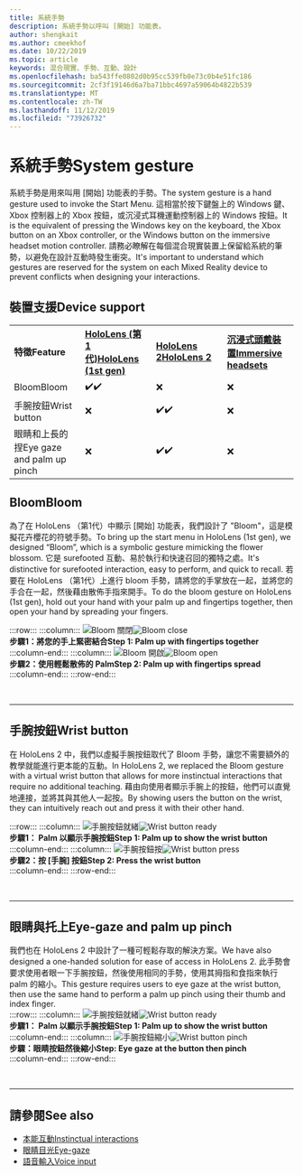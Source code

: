 ```yaml
---
title: 系統手勢
description: 系統手勢以呼叫 [開始] 功能表。
author: shengkait
ms.author: cmeekhof
ms.date: 10/22/2019
ms.topic: article
keywords: 混合現實、手勢、互動、設計
ms.openlocfilehash: ba543ffe0802d0b95cc539fb0e73c0b4e51fc186
ms.sourcegitcommit: 2cf3f19146d6a7ba71bbc4697a59064b4822b539
ms.translationtype: MT
ms.contentlocale: zh-TW
ms.lasthandoff: 11/12/2019
ms.locfileid: "73926732"
---
```

# <a name="system-gesture"></a><span data-ttu-id="28081-104">系統手勢</span><span class="sxs-lookup"><span data-stu-id="28081-104">System gesture</span></span>

<span data-ttu-id="28081-105">系統手勢是用來叫用 [開始] 功能表的手勢。</span><span class="sxs-lookup"><span data-stu-id="28081-105">The system gesture is a hand gesture used to invoke the Start Menu.</span></span> <span data-ttu-id="28081-106">這相當於按下鍵盤上的 Windows 鍵、Xbox 控制器上的 Xbox 按鈕，或沉浸式耳機運動控制器上的 Windows 按鈕。</span><span class="sxs-lookup"><span data-stu-id="28081-106">It is the equivalent of pressing the Windows key on the keyboard, the Xbox button on an Xbox controller, or the Windows button on the immersive headset motion controller.</span></span> <span data-ttu-id="28081-107">請務必瞭解在每個混合現實裝置上保留給系統的筆勢，以避免在設計互動時發生衝突。</span><span class="sxs-lookup"><span data-stu-id="28081-107">It's important to understand which gestures are reserved for the system on each Mixed Reality device to prevent conflicts when designing your interactions.</span></span>

## <a name="device-support"></a><span data-ttu-id="28081-108">裝置支援</span><span class="sxs-lookup"><span data-stu-id="28081-108">Device support</span></span>

<table>
    <colgroup>
    <col width="25%" />
    <col width="25%" />
    <col width="25%" />
    <col width="25%" />
    </colgroup>
    <tr>
        <td><span data-ttu-id="28081-109"><strong>特徵</strong></span><span class="sxs-lookup"><span data-stu-id="28081-109"><strong>Feature</strong></span></span></td>
        <td><span data-ttu-id="28081-110"><a href="hololens-hardware-details.md"><strong>HoloLens (第 1 代)</strong></a></span><span class="sxs-lookup"><span data-stu-id="28081-110"><a href="hololens-hardware-details.md"><strong>HoloLens (1st gen)</strong></a></span></span></td>
        <td><span data-ttu-id="28081-111"><a href="https://docs.microsoft.com/hololens/hololens2-hardware"><strong>HoloLens 2</strong></span><span class="sxs-lookup"><span data-stu-id="28081-111"><a href="https://docs.microsoft.com/hololens/hololens2-hardware"><strong>HoloLens 2</strong></span></span></td>
        <td><span data-ttu-id="28081-112"><a href="immersive-headset-hardware-details.md"><strong>沉浸式頭戴裝置</strong></a></span><span class="sxs-lookup"><span data-stu-id="28081-112"><a href="immersive-headset-hardware-details.md"><strong>Immersive headsets</strong></a></span></span></td>
    </tr>
     <tr>
        <td><span data-ttu-id="28081-113">Bloom</span><span class="sxs-lookup"><span data-stu-id="28081-113">Bloom</span></span></td>
        <td><span data-ttu-id="28081-114">✔️</span><span class="sxs-lookup"><span data-stu-id="28081-114">✔️</span></span></td>
        <td>❌</td>
        <td>❌</td>
    </tr>
     <tr>
        <td><span data-ttu-id="28081-115">手腕按鈕</span><span class="sxs-lookup"><span data-stu-id="28081-115">Wrist button</span></span></td>
        <td>❌</td>
        <td><span data-ttu-id="28081-116">✔️</span><span class="sxs-lookup"><span data-stu-id="28081-116">✔️</span></span></td>
        <td>❌</td>
    </tr>
    <tr>
        <td><span data-ttu-id="28081-117">眼睛和上長的捏</span><span class="sxs-lookup"><span data-stu-id="28081-117">Eye gaze and palm up pinch</span></span></td>
        <td>❌</td>
        <td><span data-ttu-id="28081-118">✔️</span><span class="sxs-lookup"><span data-stu-id="28081-118">✔️</span></span></td>
        <td>❌</td>
    </tr>
</table>

## <a name="bloom"></a><span data-ttu-id="28081-119">Bloom</span><span class="sxs-lookup"><span data-stu-id="28081-119">Bloom</span></span>
<span data-ttu-id="28081-120">為了在 HoloLens （第1代）中顯示 [開始] 功能表，我們設計了 "Bloom"，這是模擬花卉櫻花的符號手勢。</span><span class="sxs-lookup"><span data-stu-id="28081-120">To bring up the start menu in HoloLens (1st gen), we designed “Bloom”, which is a symbolic gesture mimicking the flower blossom.</span></span> <span data-ttu-id="28081-121">它是 surefooted 互動、易於執行和快速召回的獨特之處。</span><span class="sxs-lookup"><span data-stu-id="28081-121">It's distinctive for surefooted interaction, easy to perform, and quick to recall.</span></span> <span data-ttu-id="28081-122">若要在 HoloLens （第1代）上進行 bloom 手勢，請將您的手掌放在一起，並將您的手合在一起，然後藉由散佈手指來開手。</span><span class="sxs-lookup"><span data-stu-id="28081-122">To do the bloom gesture on HoloLens (1st gen), hold out your hand with your palm up and fingertips together, then open your hand by spreading your fingers.</span></span>

:::row:::
    :::column:::
        <span data-ttu-id="28081-123">![Bloom 關閉](images/bloom-close.png)</span><span class="sxs-lookup"><span data-stu-id="28081-123">![Bloom close](images/bloom-close.png)</span></span><br>
        <span data-ttu-id="28081-124">**步驟1：將您的手上緊密結合**</span><span class="sxs-lookup"><span data-stu-id="28081-124">**Step 1: Palm up with fingertips together**</span></span><br>
    :::column-end:::
    :::column:::
        <span data-ttu-id="28081-125">![Bloom 開啟](images/bloom-open.png)</span><span class="sxs-lookup"><span data-stu-id="28081-125">![Bloom open](images/bloom-open.png)</span></span><br>
        <span data-ttu-id="28081-126">**步驟2：使用輕鬆散佈的 Palm**</span><span class="sxs-lookup"><span data-stu-id="28081-126">**Step 2: Palm up with fingertips spread**</span></span><br>
    :::column-end:::
:::row-end:::

<br>

---

## <a name="wrist-button"></a><span data-ttu-id="28081-127">手腕按鈕</span><span class="sxs-lookup"><span data-stu-id="28081-127">Wrist button</span></span>
<span data-ttu-id="28081-128">在 HoloLens 2 中，我們以虛擬手腕按鈕取代了 Bloom 手勢，讓您不需要額外的教學就能進行更本能的互動。</span><span class="sxs-lookup"><span data-stu-id="28081-128">In HoloLens 2, we replaced the Bloom gesture with a virtual wrist button that allows for more instinctual interactions that require no additional teaching.</span></span> <span data-ttu-id="28081-129">藉由向使用者顯示手腕上的按鈕，他們可以直覺地連接，並將其與其他人一起按。</span><span class="sxs-lookup"><span data-stu-id="28081-129">By showing users the button on the wrist, they can intuitively reach out and press it with their other hand.</span></span>

:::row:::
    :::column:::
        <span data-ttu-id="28081-130">![手腕按鈕就緒](images/wrist-button-ready.png)</span><span class="sxs-lookup"><span data-stu-id="28081-130">![Wrist button ready](images/wrist-button-ready.png)</span></span><br>
        <span data-ttu-id="28081-131">**步驟1： Palm 以顯示手腕按鈕**</span><span class="sxs-lookup"><span data-stu-id="28081-131">**Step 1: Palm up to show the wrist button**</span></span><br>
    :::column-end:::
    :::column:::
        <span data-ttu-id="28081-132">![手腕按鈕按](images/wrist-button-press.png)</span><span class="sxs-lookup"><span data-stu-id="28081-132">![Wrist button press](images/wrist-button-press.png)</span></span><br>
        <span data-ttu-id="28081-133">**步驟2：按 [手腕] 按鈕**</span><span class="sxs-lookup"><span data-stu-id="28081-133">**Step 2: Press the wrist button**</span></span><br>
    :::column-end:::
:::row-end:::

<br>

---


## <a name="eye-gaze-and-palm-up-pinch"></a><span data-ttu-id="28081-134">眼睛與托上</span><span class="sxs-lookup"><span data-stu-id="28081-134">Eye-gaze and palm up pinch</span></span>
<span data-ttu-id="28081-135">我們也在 HoloLens 2 中設計了一種可輕鬆存取的解決方案。</span><span class="sxs-lookup"><span data-stu-id="28081-135">We have also designed a one-handed solution for ease of access in HoloLens 2.</span></span> <span data-ttu-id="28081-136">此手勢會要求使用者眼一下手腕按鈕，然後使用相同的手勢，使用其拇指和食指來執行 palm 的縮小。</span><span class="sxs-lookup"><span data-stu-id="28081-136">This gesture requires users to eye gaze at the wrist button, then use the same hand to perform a palm up pinch using their thumb and index finger.</span></span><br>
:::row:::
    :::column:::
        <span data-ttu-id="28081-137">![手腕按鈕就緒](images/wrist-button-ready.png)</span><span class="sxs-lookup"><span data-stu-id="28081-137">![Wrist button ready](images/wrist-button-ready.png)</span></span><br>
        <span data-ttu-id="28081-138">**步驟1： Palm 以顯示手腕按鈕**</span><span class="sxs-lookup"><span data-stu-id="28081-138">**Step 1: Palm up to show the wrist button**</span></span><br>
    :::column-end:::
    :::column:::
        <span data-ttu-id="28081-139">![手腕按鈕縮小](images/wrist-button-pinch.png)</span><span class="sxs-lookup"><span data-stu-id="28081-139">![Wrist button pinch](images/wrist-button-pinch.png)</span></span><br>
        <span data-ttu-id="28081-140">**步驟：眼睛按鈕然後縮小**</span><span class="sxs-lookup"><span data-stu-id="28081-140">**Step: Eye gaze at the button then pinch**</span></span><br>
    :::column-end:::
:::row-end:::

<br>

---

## <a name="see-also"></a><span data-ttu-id="28081-141">請參閱</span><span class="sxs-lookup"><span data-stu-id="28081-141">See also</span></span>

* [<span data-ttu-id="28081-142">本能互動</span><span class="sxs-lookup"><span data-stu-id="28081-142">Instinctual interactions</span></span>](interaction-fundamentals.md)
* [<span data-ttu-id="28081-143">眼睛目光</span><span class="sxs-lookup"><span data-stu-id="28081-143">Eye-gaze</span></span>](eye-tracking.md)
* [<span data-ttu-id="28081-144">語音輸入</span><span class="sxs-lookup"><span data-stu-id="28081-144">Voice input</span></span>](voice-input.md)
